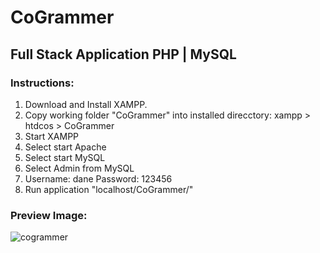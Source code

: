 # CoGrammer

## Full Stack Application PHP | MySQL

### Instructions:

1. Download and Install XAMPP.
2. Copy working folder "CoGrammer" into installed direcctory: xampp > htdcos > CoGrammer
3. Start XAMPP
4. Select start Apache
5. Select start MySQL   
6. Select Admin from MySQL
7. Username: dane Password: 123456
8. Run application "localhost/CoGrammer/"

### Preview Image:

![cogrammer](https://user-images.githubusercontent.com/28485791/63467011-cb69e800-c464-11e9-86b3-6d4529ae98be.jpg)

